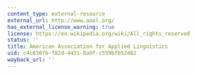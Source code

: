 ```yaml
---
content_type: external-resource
external_url: http://www.aaal.org/
has_external_license_warning: true
license: https://en.wikipedia.org/wiki/All_rights_reserved
status: ''
title: American Association for Applied Linguistics
uid: c4c6307b-f82d-4431-8a9f-c559bfb52482
wayback_url: ''
---
```

